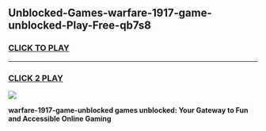 
## Unblocked-Games-warfare-1917-game-unblocked-Play-Free-qb7s8
<h3>
<a href="https://premium76.site?title=warfare-1917-game-unblocked&ref=09A">CLICK TO PLAY</a></h3>
<hr>

<h3>
<a href="https://premium76.site?title=warfare-1917-game-unblocked&ref=09A">CLICK 2 PLAY</a>
  
</h3>

<a href="https://premium76.site?title=warfare-1917-game-unblocked&ref=09A"><img src="https://clearcache.store/games.png"></a>


**warfare-1917-game-unblocked games unblocked: Your Gateway to Fun and Accessible Online Gaming**
